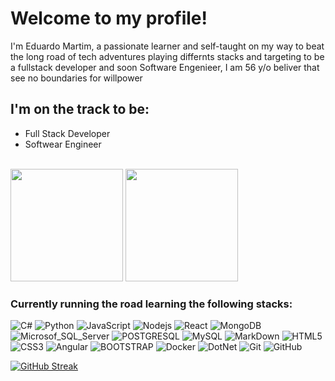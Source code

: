 # Welcome to my profile!

I'm Eduardo Martim, a passionate learner and self-taught on my way to beat the long road of tech adventures playing differnts stacks and targeting to be a fullstack developer and soon Software Engenieer, I am 56 y/o beliver that see no
boundaries for willpower

## I'm on the track to be:
* Full Stack Developer
* Softwear Engineer
<br>
<div align="left" href="https://github.com/EduMartim">
    <img height="180"
        src="https://github-readme-stats.vercel.app/api?username=EduMartim&show_icons=true&theme=dracula&include_all_commits=true&count_private=true" />
    <img height="180"
        src="https://github-readme-stats.vercel.app/api/top-langs/?username=EduMartim&layout=compact&langs_count=7&theme=dracula" />
</div>

### Currently running the road learning the following stacks:
![C#](https://img.shields.io/badge/CSharp-black?style=flat-square&logo=csharp) ![Python](https://img.shields.io/badge/-Python-black?style=flat-square&logo=Python) ![JavaScript](https://img.shields.io/badge/-JavaScript-black?style=flat-square&logo=javascript) ![Nodejs](https://img.shields.io/badge/-Nodejs-black?style=flat-square&logo=Node.js) ![React](https://img.shields.io/badge/-React-black?style=flat-square&logo=react) ![MongoDB](https://img.shields.io/badge/-MongoDB-black?style=flat-square&logo=mongodb) ![Microsof_SQL_Server](https://img.shields.io/badge/Microsoft%20SQL%20Sever-black?style=flat-square&logo=microsoft%20sql%20server&logoColor=red) ![POSTGRESQL](https://img.shields.io/badge/PostgreSQL-black?style=flat-square&logo=postgreSQL) ![MySQL](https://img.shields.io/badge/-MySQL-black?style=flat-square&logo=mysql) ![MarkDown](https://img.shields.io/badge/Markdown-black?style=flat-square&logo=markdown&logoColor=white) ![HTML5](https://img.shields.io/badge/HTML5-black?style=flat-square&logo=html5&logoColor=red) ![CSS3](https://img.shields.io/badge/CSS3-black?style=flat-square&logo=css3&logoColor=blue) ![Angular](https://img.shields.io/badge/AngularJS-black?style=flat-square&logo=angularjs&logoColor=red) ![BOOTSTRAP](https://img.shields.io/badge/Bootstrap-black?style=style=flat-square&logo=bootstrap&logoColor=blue) ![Docker](https://img.shields.io/badge/-Docker-black?style=flat-square&logo=docker) ![DotNet](https://img.shields.io/badge/DOTNET-black?style=flat-square&logo=dotnet&logoColor=aqua) ![Git](https://img.shields.io/badge/-Git-black?style=flat-square&logo=git) ![GitHub](https://img.shields.io/badge/-GitHub-black?style=flat-square&logo=github)

[![GitHub Streak](https://github-readme-streak-stats.herokuapp.com/?user=EduMartim&theme=dracula)](https://git.io/streak-stats)

